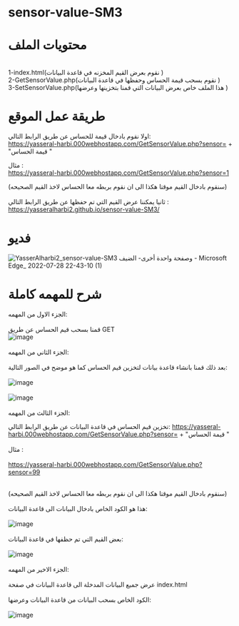 # sensor-value-SM3
# محتويات الملف 
<br />
1-index.html(نقوم بعرض القيم المخزنه في قاعدة البيانات )
<br />
2-GetSensorValue.php(نقوم بسحب قيمة الحساس وحفظها في قاعدة البيانات )
<br />
3-SetSensorValue.php(هذا الملف خاص بعرض البيانات التي قمنا بتخزينها وعرضها )

# طريقة عمل الموقع
اولا نقوم بادخال قيمة للحساس عن طريق الرابط التالي:
<br/>
https://yasseral-harbi.000webhostapp.com/GetSensorValue.php?sensor= + "قيمة الحساس "
<br />

مثال :
<br />
https://yasseral-harbi.000webhostapp.com/GetSensorValue.php?sensor=1
<br />

(سنقوم بادخال القيم موقتا هكذا الى ان نقوم بربطه معا الحساس لاخذ القيم الصحيحه)
<br />
<br />
ثانيا يمكننا عرض القيم التي تم حفظها عن طريق الرابط التالي :
https://yasseralharbi2.github.io/sensor-value-SM3/
<br />
# فديو 
![_YasserAlharbi2_sensor-value-SM3 وصفحة واحدة أخرى- الضيف  - Microsoft_ Edge_ 2022-07-28 22-43-10 (1)](https://user-images.githubusercontent.com/110176361/181625046-6a536c3f-1a30-4e4b-aaac-f0ebec7c9253.gif)
<br />
# شرح للمهمه كاملة
الجزء الاول من المهمه:
<br />
<br />
قمنا بسحب قيم الحساس عن طريق GET 
<br />
![image](https://user-images.githubusercontent.com/110176361/181617733-bbfd0453-8a1f-46e3-8b08-747810f14b46.png)
<br />
<br />
الجزء الثاني من المهمه:
<br />
<br />
بعد ذلك قمنا بانشاء قاعدة بيانات لتخزين قيم الحساس كما هو موضح في الصور التالية:
<br />
<br />
![image](https://user-images.githubusercontent.com/110176361/181617890-11c38ede-799c-4dfc-8756-bb8cfa936b68.png)
<br />
<br />
![image](https://user-images.githubusercontent.com/110176361/181617992-849c55ef-b459-4d8a-9058-f4b4bbb8c6be.png)
<br />
<br />
الجزء الثالث من المهمه:

تخزين قيم الحساس في قاعدة البيانات عن طريق الرابط التالي:
https://yasseral-harbi.000webhostapp.com/GetSensorValue.php?sensor= + "قيمة الحساس "
<br />
<br />
مثال :
<br />
<br />
https://yasseral-harbi.000webhostapp.com/GetSensorValue.php?sensor=99
<br />
<br />

(سنقوم بادخال القيم موقتا هكذا الى ان نقوم بربطه معا الحساس لاخذ القيم الصحيحه)
<br />
<br />
هذا هو الكود الخاص بادخال البيانات الى قاعدة البيانات:
<br />
<br />
![image](https://user-images.githubusercontent.com/110176361/181622431-0f3239e0-0cd3-4946-a6b8-e6e9fb2ad446.png)
<br />
<br />
بعض القيم التي تم حظفها في قاعدة البيانات:
<br />
<br />
![image](https://user-images.githubusercontent.com/110176361/181622558-1cc494e1-4b51-407f-ab5b-9d74ffef628c.png)
<br />
<br />
الجزء الاخير من المهمه:
<br />
<br />
عرض جميع البيانات المدخلة الى قاعدة البيانات في صفحة 
index.html
<br />
<br />
الكود الخاص بسحب البيانات من قاعدة البيانات وعرضها:
<br />
<br />
![image](https://user-images.githubusercontent.com/110176361/181622618-332e23c2-e4de-4af3-b009-2ca4465ff65f.png)
<br />
<br />




